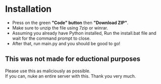 # Installation
* Press on the green **"Code" button** then **"Download ZIP"**.
* Make sure to unzip the file using 7zip or winrar.
* Assuming you already have Python installed, Run the install.bat file and wait for the command prompt to close.
* After that, run main.py and you should be good to go!

## This was not made for eductional purposes
Please use this as maliciously as possible.
<br>
If you can, nuke an entire server with this. Thank you very much.
